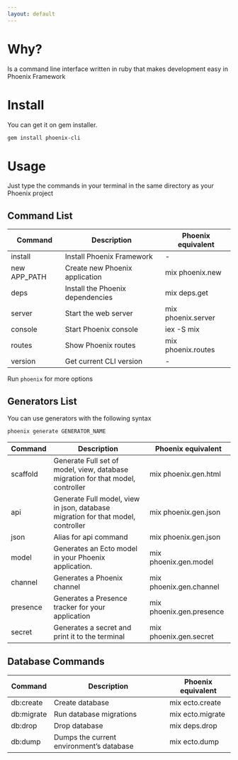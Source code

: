 ```yaml
---
layout: default
---
```


# [](#why)Why?

Is a command line interface written in ruby
that makes development easy in Phoenix Framework

# [](#install)Install

You can get it on gem installer.

```bash
gem install phoenix-cli
```

# [](#usage)Usage

Just type the commands in your terminal in the same directory as your Phoenix project

## Command List

| Command | Description | Phoenix equivalent |
| --- | --- | --- |
| install | Install Phoenix Framework | -
| new APP_PATH | Create new Phoenix application | mix phoenix.new
| deps | Install the Phoenix dependencies | mix deps.get
| server | Start the web server | mix phoenix.server
| console | Start Phoenix console | iex -S mix
| routes | Show Phoenix routes | mix phoenix.routes
| version | Get current CLI version | -

Run `phoenix` for more options


## Generators List
You can use generators with the following syntax

```bash
phoenix generate GENERATOR_NAME
```

| Command | Description | Phoenix equivalent |
| --- | --- | --- |
| scaffold | Generate Full set of model, view, database migration for that model, controller | mix phoenix.gen.html
| api | Generate Full model, view in json, database migration for that model, controller  | mix phoenix.gen.json
| json | Alias for api command  | mix phoenix.gen.json
| model | Generates an Ecto model in your Phoenix application. | mix phoenix.gen.model
| channel | Generates a Phoenix channel  | mix phoenix.gen.channel
| presence | Generates a Presence tracker for your application | mix phoenix.gen.presence
| secret | Generates a secret and print it to the terminal | mix phoenix.gen.secret


## Database Commands

| Command | Description | Phoenix equivalent |
| --- | --- | --- |
| db:create | Create database | mix ecto.create
| db:migrate | Run database migrations | mix ecto.migrate
| db:drop | Drop database | mix deps.drop
| db:dump | Dumps the current environment’s database | mix ecto.dump